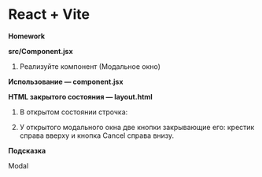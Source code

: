 # React + Vite

**Homework**

**src/Component.jsx**

1. Реализуйте компонент <Modal> (Модальное окно)

**Использование — component.jsx**

**HTML закрытого состояния — layout.html**

1. В открытом состоянии строчка: <div class="modal" style="display: none;"> заменяется
   на <div class="modal fade show" style="display: block;">

2. У открытого модального окна две кнопки закрывающие его: крестик справа вверху и кнопка Cancel справа внизу.

**Подсказка**

Modal